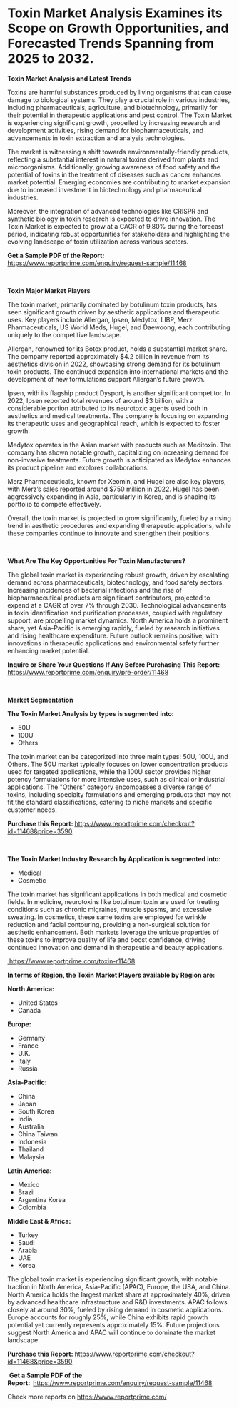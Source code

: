 <p><h1>Toxin Market Analysis Examines its Scope on Growth Opportunities, and Forecasted Trends Spanning from 2025 to 2032.</h1></p><p><strong>Toxin Market Analysis and Latest Trends</strong></p>
<p><p>Toxins are harmful substances produced by living organisms that can cause damage to biological systems. They play a crucial role in various industries, including pharmaceuticals, agriculture, and biotechnology, primarily for their potential in therapeutic applications and pest control. The Toxin Market is experiencing significant growth, propelled by increasing research and development activities, rising demand for biopharmaceuticals, and advancements in toxin extraction and analysis technologies. </p><p>The market is witnessing a shift towards environmentally-friendly products, reflecting a substantial interest in natural toxins derived from plants and microorganisms. Additionally, growing awareness of food safety and the potential of toxins in the treatment of diseases such as cancer enhances market potential. Emerging economies are contributing to market expansion due to increased investment in biotechnology and pharmaceutical industries. </p><p>Moreover, the integration of advanced technologies like CRISPR and synthetic biology in toxin research is expected to drive innovation. The Toxin Market is expected to grow at a CAGR of 9.80% during the forecast period, indicating robust opportunities for stakeholders and highlighting the evolving landscape of toxin utilization across various sectors.</p></p>
<p><strong>Get a Sample PDF of the Report:&nbsp;</strong> <a href="https://www.reportprime.com/enquiry/request-sample/11468?utm_campaign=2805&utm_medium=2&utm_source=Github&utm_content=ia&utm_term=20032025&utm_id=toxin">https://www.reportprime.com/enquiry/request-sample/11468</a></p>
<p>&nbsp;</p>
<p><strong>Toxin Major Market Players</strong></p>
<p><p>The toxin market, primarily dominated by botulinum toxin products, has seen significant growth driven by aesthetic applications and therapeutic uses. Key players include Allergan, Ipsen, Medytox, LIBP, Merz Pharmaceuticals, US World Meds, Hugel, and Daewoong, each contributing uniquely to the competitive landscape.</p><p>Allergan, renowned for its Botox product, holds a substantial market share. The company reported approximately $4.2 billion in revenue from its aesthetics division in 2022, showcasing strong demand for its botulinum toxin products. The continued expansion into international markets and the development of new formulations support Allergan’s future growth.</p><p>Ipsen, with its flagship product Dysport, is another significant competitor. In 2022, Ipsen reported total revenues of around $3 billion, with a considerable portion attributed to its neurotoxic agents used both in aesthetics and medical treatments. The company is focusing on expanding its therapeutic uses and geographical reach, which is expected to foster growth.</p><p>Medytox operates in the Asian market with products such as Meditoxin. The company has shown notable growth, capitalizing on increasing demand for non-invasive treatments. Future growth is anticipated as Medytox enhances its product pipeline and explores collaborations.</p><p>Merz Pharmaceuticals, known for Xeomin, and Hugel are also key players, with Merz’s sales reported around $750 million in 2022. Hugel has been aggressively expanding in Asia, particularly in Korea, and is shaping its portfolio to compete effectively.</p><p>Overall, the toxin market is projected to grow significantly, fueled by a rising trend in aesthetic procedures and expanding therapeutic applications, while these companies continue to innovate and strengthen their positions.</p></p>
<p>&nbsp;</p>
<p><strong>What Are The Key Opportunities For Toxin Manufacturers?</strong></p>
<p><p>The global toxin market is experiencing robust growth, driven by escalating demand across pharmaceuticals, biotechnology, and food safety sectors. Increasing incidences of bacterial infections and the rise of biopharmaceutical products are significant contributors, projected to expand at a CAGR of over 7% through 2030. Technological advancements in toxin identification and purification processes, coupled with regulatory support, are propelling market dynamics. North America holds a prominent share, yet Asia-Pacific is emerging rapidly, fueled by research initiatives and rising healthcare expenditure. Future outlook remains positive, with innovations in therapeutic applications and environmental safety further enhancing market potential.</p></p>
<p><strong>Inquire or Share Your Questions If Any Before Purchasing This Report:</strong> <a href="https://www.reportprime.com/enquiry/pre-order/11468?utm_campaign=2805&utm_medium=2&utm_source=Github&utm_content=ia&utm_term=20032025&utm_id=toxin">https://www.reportprime.com/enquiry/pre-order/11468</a></p>
<p>&nbsp;</p>
<p><strong>Market Segmentation</strong></p>
<p><strong>The Toxin Market Analysis by types is segmented into:</strong></p>
<p><ul><li>50U</li><li>100U</li><li>Others</li></ul></p>
<p><p>The toxin market can be categorized into three main types: 50U, 100U, and Others. The 50U market typically focuses on lower concentration products used for targeted applications, while the 100U sector provides higher potency formulations for more intensive uses, such as clinical or industrial applications. The "Others" category encompasses a diverse range of toxins, including specialty formulations and emerging products that may not fit the standard classifications, catering to niche markets and specific customer needs.</p></p>
<p><strong>Purchase this Report:&nbsp;</strong><a href="https://www.reportprime.com/checkout?id=11468&price=3590&utm_campaign=2805&utm_medium=2&utm_source=Github&utm_content=ia&utm_term=20032025&utm_id=toxin">https://www.reportprime.com/checkout?id=11468&price=3590</a></p>
<p>&nbsp;</p>
<p><strong>The Toxin Market Industry Research by Application is segmented into:</strong></p>
<p><ul><li>Medical</li><li>Cosmetic</li></ul></p>
<p><p>The toxin market has significant applications in both medical and cosmetic fields. In medicine, neurotoxins like botulinum toxin are used for treating conditions such as chronic migraines, muscle spasms, and excessive sweating. In cosmetics, these same toxins are employed for wrinkle reduction and facial contouring, providing a non-surgical solution for aesthetic enhancement. Both markets leverage the unique properties of these toxins to improve quality of life and boost confidence, driving continued innovation and demand in therapeutic and beauty applications.</p></p>
<p><a href="https://www.reportprime.com/toxin-r11468?utm_campaign=2805&utm_medium=2&utm_source=Github&utm_content=ia&utm_term=20032025&utm_id=toxin">&nbsp;https://www.reportprime.com/toxin-r11468</a></p>
<p><strong>In terms of Region, the Toxin Market Players available by Region are:</strong></p>
<p>
    <p> <strong> North America: </strong>
        <ul>
            <li>United States</li>
            <li>Canada</li>
        </ul>
        </p> 
    <p> <strong> Europe: </strong>
        <ul>
            <li>Germany</li>
            <li>France</li>
            <li>U.K.</li>
            <li>Italy</li>
            <li>Russia</li>
        </ul>
        </p> 
    <p> <strong> Asia-Pacific: </strong>
        <ul>
            <li>China</li>
            <li>Japan</li>
            <li>South Korea</li>
            <li>India</li>
            <li>Australia</li>
            <li>China Taiwan</li>
            <li>Indonesia</li>
            <li>Thailand</li>
            <li>Malaysia</li>
        </ul>
        </p> 
    <p> <strong> Latin America: </strong>
        <ul>
            <li>Mexico</li>
            <li>Brazil</li>
            <li>Argentina Korea</li>
            <li>Colombia</li>
        </ul>
        </p> 
    <p> <strong> Middle East & Africa: </strong>
        <ul>
            <li>Turkey</li>
            <li>Saudi</li>
            <li>Arabia</li>
            <li>UAE</li>
            <li>Korea</li>
        </ul>
    </p>
    </p>
<p><p>The global toxin market is experiencing significant growth, with notable traction in North America, Asia-Pacific (APAC), Europe, the USA, and China. North America holds the largest market share at approximately 40%, driven by advanced healthcare infrastructure and R&D investments. APAC follows closely at around 30%, fueled by rising demand in cosmetic applications. Europe accounts for roughly 25%, while China exhibits rapid growth potential yet currently represents approximately 15%. Future projections suggest North America and APAC will continue to dominate the market landscape.</p></p>
<p><strong>Purchase this Report: </strong><a href="https://www.reportprime.com/checkout?id=11468&price=3590&utm_campaign=2805&utm_medium=2&utm_source=Github&utm_content=ia&utm_term=20032025&utm_id=toxin">https://www.reportprime.com/checkout?id=11468&price=3590</a></p>
<p>&nbsp;<strong>Get a Sample PDF of the Report:&nbsp;&nbsp;</strong><a href="https://www.reportprime.com/enquiry/request-sample/11468?utm_campaign=2805&utm_medium=2&utm_source=Github&utm_content=ia&utm_term=20032025&utm_id=toxin">https://www.reportprime.com/enquiry/request-sample/11468</a></p>
<p><strong></strong></p>
<p>Check more reports on <a href="https://www.reportprime.com/?utm_campaign=2805&utm_medium=2&utm_source=Github&utm_content=ia&utm_term=20032025&utm_id=toxin">https://www.reportprime.com/</a></p>